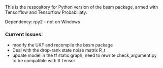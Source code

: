 This is the respository for Python version of the bssm package, armed with Tensorflow and Tensorflow Probabiliaty.

Dependency: rpy2 -  not on Windows

### Current Issues:
* modify the UKF and recompile the bssm package 
* Deal with the drop-rank state noise matrix R_t
* update model in the tf static graph, need to rewrite check_argument.py to be compatible with tf.Tensor
